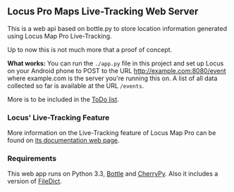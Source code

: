 ## Locus Pro Maps  Live-Tracking  Web Server

This is a web api based on bottle.py to store location
information generated using Locus Map Pro Live-Tracking.

Up to now this is not much more that a proof of concept.

**What works:** You can run the `./app.py` file in this project
and set up Locus on your Android phone to POST to the URL
<http://example.com:8080/event> where example.com is the
server you're running this on.
A list of all data collected so far is available at
the URL `/events`.

More is to be included in the [ToDo list](TODO.md).

### Locus' Live-Tracking Feature

More information on the Live-Tracking feature of Locus Map Pro can be found on
[its documentation web page](http://docs.locusmap.eu/doku.php/manual:live_tracking).

### Requirements

This web app runs on Python 3.3, [Bottle][] and [CherryPy][].
Also it includes a version of [FileDict][].

[Bottle]: http://bottlepy.org
[CherryPy]: http://www.cherrypy.org/
[FileDict]: https://github.com/pklaus/filedict/tree/threadsafe

